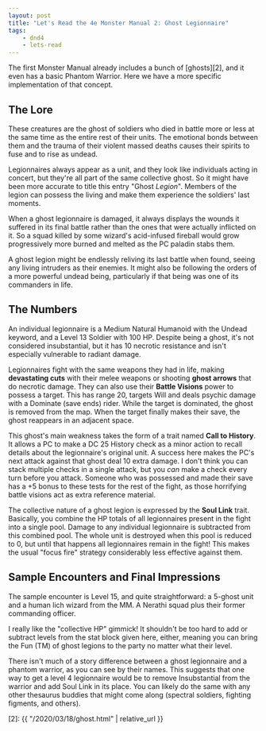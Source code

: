 ```yaml
---
layout: post
title: "Let's Read the 4e Monster Manual 2: Ghost Legionnaire"
tags:
    - dnd4
    - lets-read
---
```


The first Monster Manual already includes a bunch of [ghosts][2], and it even
has a basic Phantom Warrior. Here we have a more specific implementation of that
concept.

## The Lore

These creatures are the ghost of soldiers who died in battle more or less at the
same time as the entire rest of their units. The emotional bonds between them
and the trauma of their violent massed deaths causes their spirits to fuse and
to rise as undead.

Legionnaires always appear as a unit, and they look like individuals acting in
concert, but they're all part of the same collective ghost. So it might have
been more accurate to title this entry "Ghost _Legion_". Members of the legion
can possess the living and make them experience the soldiers' last moments.

When a ghost legionnaire is damaged, it always displays the wounds it suffered
in its final battle rather than the ones that were actually inflicted on it. So
a squad killed by some wizard's acid-infused fireball would grow progressively
more burned and melted as the PC paladin stabs them.

A ghost legion might be endlessly reliving its last battle when found, seeing
any living intruders as their enemies. It might also be following the orders of
a more powerful undead being, particularly if that being was one of its
commanders in life.

## The Numbers

An individual legionnaire is a Medium Natural Humanoid with the Undead keyword,
and a Level 13 Soldier with 100 HP. Despite being a ghost, it's not considered
insubstantial, but it has 10 necrotic resistance and isn't especially vulnerable
to radiant damage.

Legionnaires fight with the same weapons they had in life, making **devastating
cuts** with their melee weapons or shooting **ghost arrows** that do necrotic
damage. They can also use their **Battle Visions** power to possess a
target. This has range 20, targets Will and deals psychic damage with a Dominate
(save ends) rider. While the target is dominated, the ghost is removed from the
map. When the target finally makes their save, the ghost reappears in an
adjacent space.

This ghost's main weakness takes the form of a trait named **Call to
History**. It allows a PC to make a DC 25 History check as a minor action to
recall details about the legionnaire's original unit. A success here makes the
PC's next attack against that ghost deal 10 extra damage. I don't think you can
stack multiple checks in a single attack, but you _can_ make a check every turn
before you attack. Someone who was possessed and made their save has a +5 bonus
to these tests for the rest of the fight, as those horrifying battle visions act
as extra reference material.

The collective nature of a ghost legion is expressed by the **Soul Link**
trait. Basically, you combine the HP totals of all legionnaires present in the
fight into a single pool. Damage to any individual legionnaire is subtracted
from this combined pool. The whole unit is destroyed when this pool is reduced
to 0, but until that happens all legionnaires remain in the fight! This makes
the usual "focus fire" strategy considerably less effective against them.

## Sample Encounters and Final Impressions

The sample encounter is Level 15, and quite straightforward: a 5-ghost unit and
a human lich wizard from the MM. A Nerathi squad plus their former commanding
officer.

I really like the "collective HP" gimmick! It shouldn't be too hard to add or
subtract levels from the stat block given here, either, meaning you can bring
the Fun (TM) of ghost legions to the party no matter what their
level.

There isn't much of a story difference between a ghost legionnaire and a phantom
warrior, as you can see by their names. This suggests that one way to get a
level 4 legionnaire would be to remove Insubstantial from the warrior and add
Soul Link in its place. You can likely do the same with any other thesaurus
buddies that might come along (spectral soldiers, fighting figments, and
others).



[2]: {{ "/2020/03/18/ghost.html" | relative_url }}
